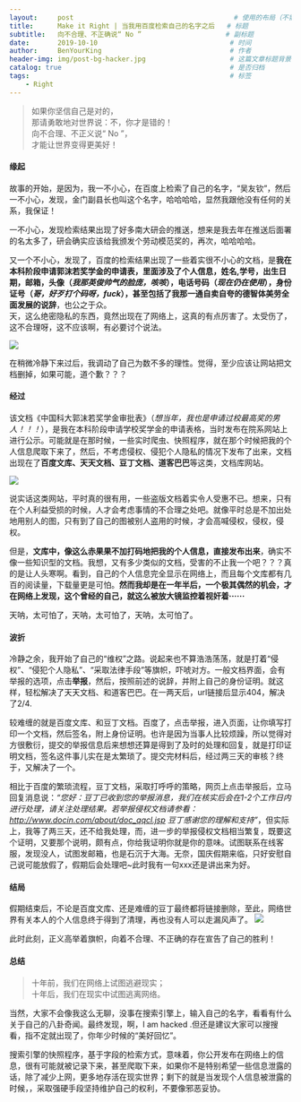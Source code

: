 ```yaml
---
layout:     post                                        # 使用的布局（不需要改）
title:      Make it Right | 当我用百度检索自己的名字之后   # 标题 
subtitle:   向不合理、不正确说“ No ”                     # 副标题
date:       2019-10-10                                 # 时间
author:     BenYourKing                                # 作者
header-img: img/post-bg-hacker.jpg                     # 这篇文章标题背景图片
catalog: true                                          # 是否归档
tags:                                                  # 标签
    - Right
---
```

            
               
> 如果你坚信自己是对的，        
> 那请勇敢地对世界说：不，你才是错的！     
> 向不合理、不正义说“ No ”，        
> 才能让世界变得更美好！           
       
       
       
#### 缘起

故事的开始，是因为，我一不小心，在百度上检索了自己的名字，“吴友钦”，然后一不小心，发现，金门副县长也叫这个名字，哈哈哈哈，显然我跟他没有任何的关系，我保证！         
            
           
一不小心，发现检索结果出现了好多南大研会的推送，想来是我去年在推送后面署的名太多了，研会确实应该给我颁发个劳动模范奖的，再次，哈哈哈哈。             
                          
又一个不小心，发现了，百度的检索结果出现了一些着实很不小心的文档，是**我在本科阶段申请郭沫若奖学金的申请表，里面涉及了个人信息，姓名,学号，出生日期，邮箱，头像（*我那英俊帅气的脸庞，咳咳*），电话号码（*现在仍在使用*），身份证号（*哥，好歹打个码呀，fuck*），甚至包括了我那一通自卖自夸的德智体美劳全面发展的说辞**，也公之于众。              
天，这么绝密隐私的东西，竟然出现在了网络上，这真的有点厉害了。太受伤了，这不合理呀，这不应该啊，有必要讨个说法。                           
           
![](https://ftp.bmp.ovh/imgs/2019/10/d46c00a63ed7938f.png)
                
                
在稍微冷静下来过后，我调动了自己为数不多的理性。觉得，至少应该让网站把文档删掉，如果可能，道个歉？？？ 
                
                
#### 经过
                
该文档《中国科大郭沫若奖学金审批表》（*想当年，我也是申请过校最高奖的男人！！！*），是我在本科阶段申请学校奖学金的申请表格，当时发布在院系网站上进行公示。可能就是在那时候，一些实时爬虫、快照程序，就在那个时候把我的个人信息爬取下来了，然后，不考虑侵权、侵犯个人隐私的情况下发布了出来，文档出现在了**百度文库、天天文档、豆丁文档、道客巴巴**等这类，文档库网站。

![](https://ftp.bmp.ovh/imgs/2019/10/597629ed31a5e8bf.jpg)

说实话这类网站，平时真的很有用，一些盗版文档着实令人受惠不已。想来，只有在个人利益受损的时候，人才会考虑事情的不合理之处吧。就像平时总是不加出处地用别人的图，只有到了自己的图被别人盗用的时候，才会高喊侵权，侵权，侵权。                

但是，**文库中，像这么赤果果不加打码地把我的个人信息，直接发布出来**，确实不像一些知识型的文档。我想，又有多少类似的文档，受害的不止我一个吧？？？真的是让人头寒啊。看到，自己的个人信息完全显示在网络上，而且每个文库都有几百的阅读量，下载量更是可怕。**然而我却是在一年半后，一个极其偶然的机会，才在网络上发现，这个曾经的自己，就这么被放大镜监控着视奸着······**

天呐，太可怕了，天呐，太可怕了，天呐，太可怕了。


#### 波折
                    
冷静之余，我开始了自己的“维权”之路。说起来也不算浩浩荡荡，就是打着“侵权”、“侵犯个人隐私”、“采取法律手段”等旗帜，吓唬对方。一般文档界面，会有举报的选项，点击**举报**，然后，按照前述的说辞，并附上自己的身份证明。就这样，轻松解决了天天文档、和道客巴巴。在一两天后，url链接后显示404，解决了2/4.
                
较难缠的就是百度文库、和豆丁文档。百度了，点击举报，进入页面，让你填写打印一个文档，然后签名，附上身份证明。也许是因为当事人比较烦躁，所以觉得对方很敷衍，提交的举报信息后来想想还算是得到了及时的处理和回复，就是打印证明文档，签名这件事儿实在是太繁琐了。提交完材料后，经过两三天的审核？终于，又解决了一个。
            
相比于百度的繁琐流程，豆丁文档，采取打呼呼的策略，网页上点击举报后，立马回复消息说：*“您好：豆丁已收到您的举报消息，我们在核实后会在1-2个工作日内进行处理，请关注处理结果。若举报侵权文档请参看：http://www.docin.com/about/doc_qqcl.jsp 豆丁感谢您的理解和支持”*，但实际上，我等了两三天，还不给我处理，而，进一步的举报侵权文档相当繁复，既要这个证明，又要那个说明，颇有点，你给我证明你就是你的意味。试图联系在线客服，发现没人，试图发邮箱，也是石沉于大海。无奈，国庆假期来临，只好安慰自己说可能放假了，假期后会处理吧~此时我有一句xxx还是讲出来为好。            
                                
                                
#### 结局
            
假期结束后，不论是百度文库、还是难缠的豆丁最终都将链接删除，至此，网络世界有关本人的个人信息终于得到了清理，再也没有人可以走漏风声了。
![](https://ftp.bmp.ovh/imgs/2019/10/c9cd56f985762461.jpg)
        
此时此刻，正义高举着旗帜，向着不合理、不正确的存在宣告了自己的胜利！
                

#### 总结

> 十年前，我们在网络上试图逃避现实；         
> 十年后，我们在现实中试图逃离网络。  
            
            
当然，大家不会像我这么无聊，没事在搜索引擎上，输入自己的名字，看看有什么关于自己的八卦奇闻。最终发现，啊，I am hacked .但还是建议大家可以搜搜看，指不定就出现了，你年少时候的“美好回忆”。

搜索引擎的快照程序，基于字段的检索方式，意味着，你公开发布在网络上的信息，很有可能就被记录下来，甚至爬取下来，如果你不是特别希望一些信息泄露的话，除了减少上网，更多地存活在现实世界；剩下的就是当发现个人信息被泄露的时候，，采取强硬手段坚持维护自己的权利，不要像邪恶妥协。
          
         
         
     


            















